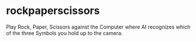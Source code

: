 # rockpaperscissors
 Play Rock, Paper, Scissors against the Computer where AI recognizes which of the three Symbols you hold up to the camera.
